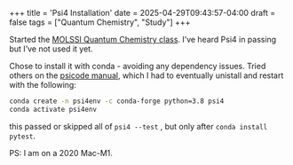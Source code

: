 +++
title = 'Psi4 Installation'
date = 2025-04-29T09:43:57-04:00
draft = false
tags = ["Quantum Chemistry", "Study"]
+++


Started the [MOLSSI Quantum Chemistry class](https://www.udemy.com/course/introduction-to-quantum-chemistry-simulation/?referralCode=6859CB5EEE43242ACD2B). I’ve heard Psi4 in passing but I’ve not used it yet. 


Chose to install it with conda - avoiding any dependency issues. 
Tried others on the [psicode manual](https://psicode.org/psi4manual/master/external.html), which I had to eventually unistall and restart with the following: 

```bash
conda create -n psi4env -c conda-forge python=3.8 psi4
conda activate psi4env
```

this passed or skipped all of `psi4 --test` , but only after `conda install pytest`.

PS: I am on a 2020 Mac-M1.